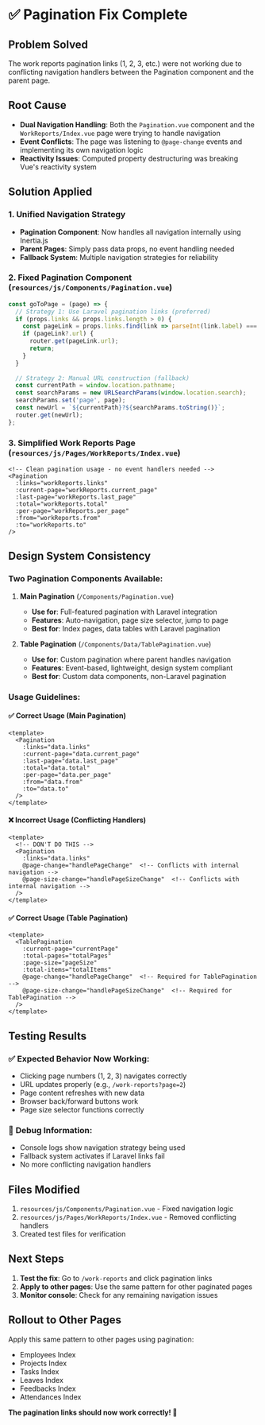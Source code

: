 # ✅ Pagination Fix Complete

## Problem Solved
The work reports pagination links (1, 2, 3, etc.) were not working due to conflicting navigation handlers between the Pagination component and the parent page.

## Root Cause
- **Dual Navigation Handling**: Both the `Pagination.vue` component and the `WorkReports/Index.vue` page were trying to handle navigation
- **Event Conflicts**: The page was listening to `@page-change` events and implementing its own navigation logic
- **Reactivity Issues**: Computed property destructuring was breaking Vue's reactivity system

## Solution Applied

### 1. **Unified Navigation Strategy**
- **Pagination Component**: Now handles all navigation internally using Inertia.js
- **Parent Pages**: Simply pass data props, no event handling needed
- **Fallback System**: Multiple navigation strategies for reliability

### 2. **Fixed Pagination Component** (`resources/js/Components/Pagination.vue`)
```javascript
const goToPage = (page) => {
  // Strategy 1: Use Laravel pagination links (preferred)
  if (props.links && props.links.length > 0) {
    const pageLink = props.links.find(link => parseInt(link.label) === page);
    if (pageLink?.url) {
      router.get(pageLink.url);
      return;
    }
  }
  
  // Strategy 2: Manual URL construction (fallback)
  const currentPath = window.location.pathname;
  const searchParams = new URLSearchParams(window.location.search);
  searchParams.set('page', page);
  const newUrl = `${currentPath}?${searchParams.toString()}`;
  router.get(newUrl);
};
```

### 3. **Simplified Work Reports Page** (`resources/js/Pages/WorkReports/Index.vue`)
```vue
<!-- Clean pagination usage - no event handlers needed -->
<Pagination 
  :links="workReports.links"
  :current-page="workReports.current_page"
  :last-page="workReports.last_page"
  :total="workReports.total"
  :per-page="workReports.per_page"
  :from="workReports.from"
  :to="workReports.to"
/>
```

## Design System Consistency

### **Two Pagination Components Available:**

1. **Main Pagination** (`/Components/Pagination.vue`)
   - **Use for**: Full-featured pagination with Laravel integration
   - **Features**: Auto-navigation, page size selector, jump to page
   - **Best for**: Index pages, data tables with Laravel pagination

2. **Table Pagination** (`/Components/Data/TablePagination.vue`)
   - **Use for**: Custom pagination where parent handles navigation
   - **Features**: Event-based, lightweight, design system compliant
   - **Best for**: Custom data components, non-Laravel pagination

### **Usage Guidelines:**

#### ✅ **Correct Usage (Main Pagination)**
```vue
<template>
  <Pagination 
    :links="data.links"
    :current-page="data.current_page"
    :last-page="data.last_page"
    :total="data.total"
    :per-page="data.per_page"
    :from="data.from"
    :to="data.to"
  />
</template>
```

#### ❌ **Incorrect Usage (Conflicting Handlers)**
```vue
<template>
  <!-- DON'T DO THIS -->
  <Pagination 
    :links="data.links"
    @page-change="handlePageChange"  <!-- Conflicts with internal navigation -->
    @page-size-change="handlePageSizeChange"  <!-- Conflicts with internal navigation -->
  />
</template>
```

#### ✅ **Correct Usage (Table Pagination)**
```vue
<template>
  <TablePagination 
    :current-page="currentPage"
    :total-pages="totalPages"
    :page-size="pageSize"
    :total-items="totalItems"
    @page-change="handlePageChange"  <!-- Required for TablePagination -->
    @page-size-change="handlePageSizeChange"  <!-- Required for TablePagination -->
  />
</template>
```

## Testing Results

### ✅ **Expected Behavior Now Working:**
- Clicking page numbers (1, 2, 3) navigates correctly
- URL updates properly (e.g., `/work-reports?page=2`)
- Page content refreshes with new data
- Browser back/forward buttons work
- Page size selector functions correctly

### 🔧 **Debug Information:**
- Console logs show navigation strategy being used
- Fallback system activates if Laravel links fail
- No more conflicting navigation handlers

## Files Modified
1. `resources/js/Components/Pagination.vue` - Fixed navigation logic
2. `resources/js/Pages/WorkReports/Index.vue` - Removed conflicting handlers
3. Created test files for verification

## Next Steps
1. **Test the fix**: Go to `/work-reports` and click pagination links
2. **Apply to other pages**: Use the same pattern for other paginated pages
3. **Monitor console**: Check for any remaining navigation issues

## Rollout to Other Pages
Apply this same pattern to other pages using pagination:
- Employees Index
- Projects Index  
- Tasks Index
- Leaves Index
- Feedbacks Index
- Attendances Index

**The pagination links should now work correctly! 🎉**